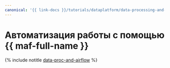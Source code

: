 ```yaml
---
canonical: '{{ link-docs }}/tutorials/dataplatform/data-processing-and-airflow'
---
```


# Автоматизация работы с помощью {{ maf-full-name }}

{% include notitle [data-proc-and-airflow](../../_tutorials/dataplatform/data-processing/data-processing-and-airflow.md) %}
